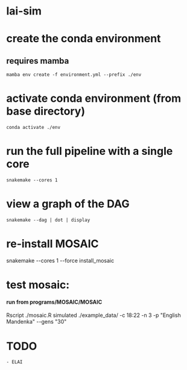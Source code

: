 # lai-sim


# create the conda environment
## requires mamba
`mamba env create -f environment.yml --prefix ./env`

# activate conda environment (from base directory)
`conda activate ./env`

# run the full pipeline with a single core
`snakemake --cores 1`

# view a graph of the DAG
`snakemake --dag | dot | display`

# re-install MOSAIC
snakemake --cores 1 --force install_mosaic

# test mosaic:
#### run from programs/MOSAIC/MOSAIC
Rscript ./mosaic.R simulated ./example_data/ -c 18:22 -n 3 -p "English Mandenka" --gens "30"


# TODO
	- ELAI
